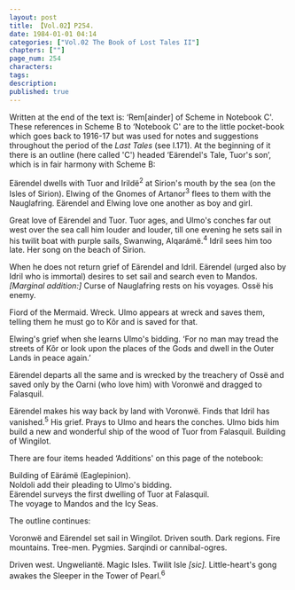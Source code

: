 ```yaml
---
layout: post
title: 【Vol.02】P254.
date: 1984-01-01 04:14
categories: ["Vol.02 The Book of Lost Tales II"]
chapters: [""]
page_num: 254
characters: 
tags: 
description: 
published: true
---
```


<p style="text-indent: 0;">
Written at the end of the text is: ‘Rem[ainder] of Scheme in Notebook C'. These references in Scheme B to ‘Notebook C' are to the little pocket-book which goes back to 1916-17 but was used for notes and suggestions throughout the period of the <I>Last Tales </I>(see I.171). At the beginning of it there is an outline (here called 'C') headed ‘Eärendel's Tale, Tuor's son’, which is in fair harmony with Scheme B:
</p>

Eärendel dwells with Tuor and Irildë<SUP>2</SUP> at Sirion's mouth by the sea (on the Isles of Sirion). Elwing of the Gnomes of Artanor<SUP>3</SUP> flees to them with the Nauglafring. Eärendel and Elwing love one another as boy and girl.

Great love of Eärendel and Tuor. Tuor ages, and Ulmo's conches far out west over the sea call him louder and louder, till one evening he sets sail in his twilit boat with purple sails, Swanwing, Alqarámë.<SUP>4</SUP> Idril sees him too late. Her song on the beach of Sirion.

When he does not return grief of Eärendel and Idril. Eärendel (urged also by Idril who is immortal) desires to set sail and search even to Mandos. <I>[Marginal addition:] </I>Curse of Nauglafring rests on his voyages. Ossë his enemy.

Fiord of the Mermaid. Wreck. Ulmo appears at wreck and saves them, telling them he must go to Kôr and is saved for that.

Elwing's grief when she learns Ulmo's bidding. ‘For no man may tread the streets of Kôr or look upon the places of the Gods and dwell in the Outer Lands in peace again.’

Eärendel departs all the same and is wrecked by the treachery of Ossë and saved only by the Oarni (who love him) with Voronwë and dragged to Falasquil.

Eärendel makes his way back by land with Voronwë. Finds that Idril has vanished.<SUP>5</SUP> His grief. Prays to Ulmo and hears the conches. Ulmo bids him build a new and wonderful ship of the wood of Tuor from Falasquil. Building of Wingilot.

There are four items headed ‘Additions' on this page of the notebook:

Building of Eärámë (Eaglepinion).<BR>Noldoli add their pleading to Ulmo's bidding.<BR>Eärendel surveys the first dwelling of Tuor at Falasquil.<BR>The voyage to Mandos and the Icy Seas.

The outline continues:

Voronwë and Eärendel set sail in Wingilot. Driven south. Dark regions. Fire mountains. Tree-men. Pygmies. Sarqindi or cannibal-ogres.

Driven west. Ungweliantë. Magic Isles. Twilit Isle <I>[sic]. </I>Little-heart's gong awakes the Sleeper in the Tower of Pearl.<SUP>6</SUP>

